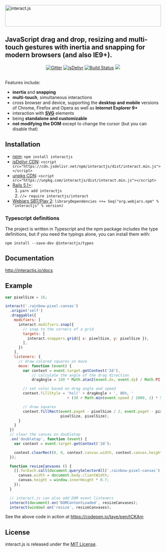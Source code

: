 <a href="http://interactjs.io"><img alt="interact.js" src="https://c4d6f7d727e094887e93-4ea74b676357550bd514a6a5b344c625.ssl.cf2.rackcdn.com/ijs-solid.svg" height="70px" width="100%"></a>

<h2>
  JavaScript drag and drop, resizing and multi-touch gestures with inertia and snapping for modern browsers (and also IE9+).
</h2>

<div align="center">
<a href="https://gitter.im/taye/interact.js"><img src="https://badges.gitter.im/taye/interact.js.svg" alt="Gitter"></a>
<a href="https://www.jsdelivr.com/package/npm/interactjs"><img src="https://data.jsdelivr.com/v1/package/npm/interactjs/badge" alt="jsDelivr"></a>
<a href="https://travis-ci.org/taye/interact.js"><img src="https://travis-ci.org/taye/interact.js.svg?branch=main" alt="Build Status"></a>
<a href="https://codeclimate.com/github/taye/interact.js/test_coverage"><img src="https://api.codeclimate.com/v1/badges/0168aeaeed781a949088/test_coverage"/></a>
</div>
<br>

Features include:

 - **inertia** and **snapping**
 - **multi-touch**, simultaneous interactions
 - cross browser and device, supporting the **desktop and mobile** versions of
   Chrome, Firefox and Opera as well as **Internet Explorer 9+**
 - interaction with [**SVG**](http://interactjs.io/#use_in_svg_files) elements
 - being **standalone and customizable**
 - **not modifying the DOM** except to change the cursor (but you can disable
   that)

Installation
------------

* [npm](https://www.npmjs.org/): `npm install interactjs`
* [jsDelivr CDN](https://cdn.jsdelivr.net/npm/interactjs/): `<script src="https://cdn.jsdelivr.net/npm/interactjs/dist/interact.min.js"></script>`
* [unpkg CDN](https://unpkg.com/interactjs/): `<script src="https://unpkg.com/interactjs/dist/interact.min.js"></script>`
* [Rails 5.1+](https://rubyonrails.org/):
  1. `yarn add interactjs`
  2. `//= require interactjs/interact`
* [Webjars SBT/Play 2](https://www.webjars.org/): `libraryDependencies ++= Seq("org.webjars.npm" % "interactjs" % version)`

### Typescript definitions

The project is written in Typescript and the npm package includes the type
definitions, but if you need the typings alone, you can install them with:

```
npm install --save-dev @interactjs/types
```

Documentation
-------------

http://interactjs.io/docs

Example
-------

```javascript
var pixelSize = 16;

interact('.rainbow-pixel-canvas')
  .origin('self')
  .draggable({
    modifiers: [
      interact.modifiers.snap({
        // snap to the corners of a grid
        targets: [
          interact.snappers.grid({ x: pixelSize, y: pixelSize }),
        ],
      })
    ],
    listeners: {
      // draw colored squares on move
      move: function (event) {
        var context = event.target.getContext('2d'),
            // calculate the angle of the drag direction
            dragAngle = 180 * Math.atan2(event.dx, event.dy) / Math.PI;

        // set color based on drag angle and speed
        context.fillStyle = 'hsl(' + dragAngle + ', 86%, '
                            + (30 + Math.min(event.speed / 1000, 1) * 50) + '%)';

        // draw squares
        context.fillRect(event.pageX - pixelSize / 2, event.pageY - pixelSize / 2,
                         pixelSize, pixelSize);
      }
    }
  })
  // clear the canvas on doubletap
  .on('doubletap', function (event) {
    var context = event.target.getContext('2d');

    context.clearRect(0, 0, context.canvas.width, context.canvas.height);
  });

  function resizeCanvases () {
    [].forEach.call(document.querySelectorAll('.rainbow-pixel-canvas'), function (canvas) {
      canvas.width = document.body.clientWidth;
      canvas.height = window.innerHeight * 0.7;
    });
  }

  // interact.js can also add DOM event listeners
  interact(document).on('DOMContentLoaded', resizeCanvases);
  interact(window).on('resize', resizeCanvases);
```

See the above code in action at https://codepen.io/taye/pen/tCKAm

License
-------

interact.js is released under the [MIT License](http://taye.mit-license.org).

[ijs-twitter]: https://twitter.com/interactjs
[upcoming-changes]: https://github.com/taye/interact.js/blob/main/CHANGELOG.md#upcoming-changes
